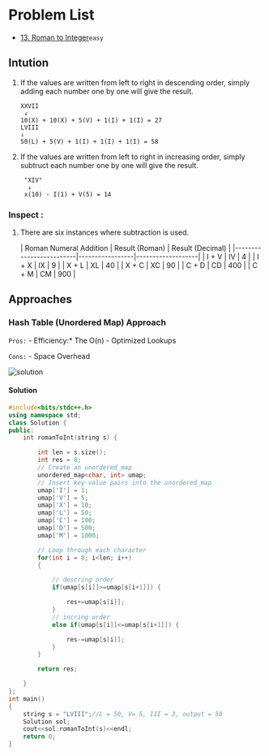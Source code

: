 # Problem List

- [13. Roman to Integer](https://leetcode.com/problems/roman-to-integer/description/)`easy`

## Intution
1. If the values are written from left to right in descending order, simply adding each number one by one will give the result.
	```
	XXVII
	 ↓
	10(X) + 10(X) + 5(V) + 1(I) + 1(I) = 27
	LVIII
	↓
	50(L) + 5(V) + 1(I) + 1(I) + 1(I) = 58
	```
2. If the values are written from left to right in increasing order, simply subtruct each number one by one will give the result.
   ```
	"XIV"
	 ↓
	x(10) - I(1) + V(5) = 14
   ```
### Inspect :
1. There are six instances where subtraction is used.
   
   | Roman Numeral Addition | Result (Roman) | Result (Decimal) |
|-------------------------|-----------------|-------------------|
| I + V                   | IV              | 4                 |
| I + X                   | IX              | 9                 |
| X + L                   | XL              | 40                |
| X + C                   | XC              | 90                |
| C + D                   | CD              | 400               |
| C + M                   | CM              | 900               |

## Approaches

### Hash Table (Unordered Map) Approach

<code>Pros:</code>
    - Efficiency:* The O(n) 
    - Optimized Lookups

<code>Cons:</code>
    - Space Overhead
  


![solution](13.png"roman-to-int-solution.png")

#### Solution
~~~cpp
#include<bits/stdc++.h>
using namespace std;
class Solution {
public:
	int romanToInt(string s) {

		int len = s.size();
		int res = 0;
		// Create an unordered_map
		unordered_map<char, int> umap;
		// Insert key-value pairs into the unordered_map
		umap['I'] = 1;
		umap['V'] = 5;
		umap['X'] = 10;
		umap['L'] = 50;
		umap['C'] = 100;
		umap['D'] = 500;
		umap['M'] = 1000;

		// Loop through each character
		for(int i = 0; i<len; i++)
		{

			// descring order
			if(umap[s[i]]>=umap[s[i+1]]) {

				res+=umap[s[i]];
			}
			// incring order
			else if(umap[s[i]]<=umap[s[i+1]]) {

				res-=umap[s[i]];
			}
		}

		return res;

	}
};
int main()
{
	string s = "LVIII";//L = 50, V= 5, III = 3, output = 58
	Solution sol;
	cout<<sol.romanToInt(s)<<endl;
	return 0;
}
~~~